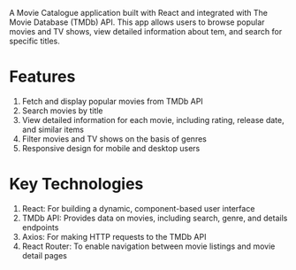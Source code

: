 A Movie Catalogue application built with React and integrated with The Movie Database (TMDb) API. This app allows users to browse popular movies and TV shows, view detailed information about tem, and search for specific titles.

# Features
1. Fetch and display popular movies from TMDb API
2. Search movies by title
3. View detailed information for each movie, including rating, release date, and similar items
4. Filter movies and TV shows on the basis of genres
5. Responsive design for mobile and desktop users

# Key Technologies
1. React: For building a dynamic, component-based user interface
2. TMDb API: Provides data on movies, including search, genre, and details endpoints
3. Axios: For making HTTP requests to the TMDb API
4. React Router: To enable navigation between movie listings and movie detail pages
